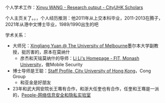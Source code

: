 个人学术工作：[Xinyu WANG - Research output - CityUHK Scholars](https://scholars.cityu.edu.hk/en/persons/xinywang/publications/)

个人主页关了。。，个人经历推测：他2011年从上交本科毕业，2011-2013在腾子，2021年从港中文博士毕业，1989/1990出生的吧

学术关系：
- 大师兄：[Xingliang Yuan @ The University of Melbourne](https://xyuancs.github.io/)墨尔本大学副教授，挺厉害的，原本在莫纳什
	- 彦杰和天铭莫纳什的导师：[Li Li's Homepage - FIT, Monash University](https://lilicoding.github.io/)，做Mobile Security
- 博士导师是王聪：[Staff Profile, City University of Hong Kong](https://www.cityu.edu.hk/stfprofile/congwang.htm)，Cong Group
	- 和亚金是好朋友
- 23年和武大网安院长王骞有合作，和浙大任奎也有合作，任奎和王骞是一派的，[People-网络信息安全和隐私实验室](https://nisplab.whu.edu.cn/People.htm)
